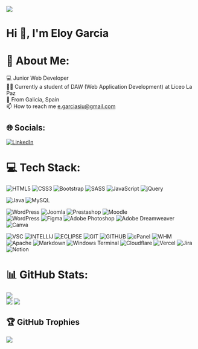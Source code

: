 [![](https://visitcount.itsvg.in/api?id=E7OY&icon=0&color=1)](https://visitcount.itsvg.in)

# Hi 👋, I'm Eloy Garcia
# 💫 About Me:
💻 Junior Web Developer<br>👨‍💻 Currently a student of DAW (Web Application Development) at Liceo La Paz<br>📍 From Galicia, Spain<br>📫 How to reach me e.garciasiu@gmail.com<br>


## 🌐 Socials:
[![LinkedIn](https://img.shields.io/badge/LinkedIn-%230077B5.svg?logo=linkedin&logoColor=white)](https://www.linkedin.com/in/eloy-garcia-martinez-189525208/) 

# 💻 Tech Stack:
![HTML5](https://img.shields.io/badge/html5-%23E34F26.svg?style=for-the-badge&logo=html5&logoColor=white) ![CSS3](https://img.shields.io/badge/css3-%231572B6.svg?style=for-the-badge&logo=css3&logoColor=white) ![Bootstrap](https://img.shields.io/badge/bootstrap-%238511FA.svg?style=for-the-badge&logo=bootstrap&logoColor=white) ![SASS](https://img.shields.io/badge/SASS-hotpink.svg?style=for-the-badge&logo=SASS&logoColor=white) ![JavaScript](https://img.shields.io/badge/javascript-%23323330.svg?style=for-the-badge&logo=javascript&logoColor=%23F7DF1E) ![jQuery](https://img.shields.io/badge/jquery-%230769AD.svg?style=for-the-badge&logo=jquery&logoColor=white) <br/>

![Java](https://img.shields.io/badge/java-%23ED8B00.svg?style=for-the-badge&logo=openjdk&logoColor=white) ![MySQL](https://img.shields.io/badge/mysql-%2300000f.svg?style=for-the-badge&logo=mysql&logoColor=white) 
<br/>

![WordPress](https://img.shields.io/badge/WordPress-%23117AC9.svg?style=for-the-badge&logo=WordPress&logoColor=white) 
![Joomla](https://img.shields.io/badge/joomla-%235091CD.svg?style=for-the-badge&logo=joomla&logoColor=white) 
![Prestashop](https://img.shields.io/badge/prestashop-%238511FA.svg?style=for-the-badge&logo=prestashop&logoColor=white)
![Moodle](https://img.shields.io/badge/moodle-%23E34F26.svg?style=for-the-badge&logo=moodle&logoColor=white)
<br/>
![WordPress](https://img.shields.io/badge/WOOCOMMERCE-%23F21E7E.svg?style=for-the-badge&logo=woocommerce&logoColor=white)
![Figma](https://img.shields.io/badge/figma-%23F21E1E.svg?style=for-the-badge&logo=figma&logoColor=white) 
![Adobe Photoshop](https://img.shields.io/badge/adobe%20photoshop-%2331A8FF.svg?style=for-the-badge&logo=adobe%20photoshop&logoColor=white) 
![Adobe Dreamweaver](https://img.shields.io/badge/Adobe%20Dreamweaver-FF61F6.svg?style=for-the-badge&logo=Adobe%20Dreamweaver&logoColor=white) 
![Canva](https://img.shields.io/badge/Canva-%2300C4CC.svg?style=for-the-badge&logo=Canva&logoColor=white) 
<br/>

![VSC](https://img.shields.io/badge/visualstudiocode-%231572B6.svg?style=for-the-badge&logo=visualstudiocode&logoColor=white)
![INTELLIJ](https://camo.githubusercontent.com/cfa2382735c9a17776093b6271418eacc71476d80aef5d98dc9862109c4c3ab3/68747470733a2f2f696d672e736869656c64732e696f2f62616467652f496e74656c6c696a253230496465612d3030303f6c6f676f3d696e74656c6c696a2d69646561267374796c653d666f722d7468652d6261646765)
![ECLIPSE](https://img.shields.io/badge/eclipse-%23323330.svg?style=for-the-badge&logo=eclipse&logoColor=white)
![GIT](https://img.shields.io/badge/GIT-%23E34F26.svg?style=for-the-badge&logo=GIT&logoColor=white)
![GITHUB](https://img.shields.io/badge/GITHUB-%23323330.svg?style=for-the-badge&logo=github&logoColor=white)
![cPanel](https://img.shields.io/badge/cpanel-%23E34F26.svg?style=for-the-badge&logo=cpanel&logoColor=white)
![WHM](https://img.shields.io/badge/whm-%23E34F26.svg?style=for-the-badge&logo=whm&logoColor=white)
![Apache](https://img.shields.io/badge/apache-%23D42029.svg?style=for-the-badge&logo=apache&logoColor=white) 
![Markdown](https://img.shields.io/badge/markdown-%23000000.svg?style=for-the-badge&logo=markdown&logoColor=white) 
![Windows Terminal](https://img.shields.io/badge/Windows%20Terminal-%234D4D4D.svg?style=for-the-badge&logo=windows-terminal&logoColor=white) 
![Cloudflare](https://img.shields.io/badge/Cloudflare-F38020?style=for-the-badge&logo=Cloudflare&logoColor=white) 
![Vercel](https://img.shields.io/badge/vercel-%23000000.svg?style=for-the-badge&logo=vercel&logoColor=white) 
![Jira](https://img.shields.io/badge/jira-%230A0FFF.svg?style=for-the-badge&logo=jira&logoColor=white) 
![Notion](https://img.shields.io/badge/Notion-%23000000.svg?style=for-the-badge&logo=notion&logoColor=white)


# 📊 GitHub Stats:
![](https://github-readme-streak-stats.herokuapp.com/?user=E7OY&theme=radical&hide_border=false)<br/>
![](https://github-readme-stats.vercel.app/api?username=E7OY&theme=radical&hide_border=false&include_all_commits=true&count_private=false)
![](https://github-readme-stats.vercel.app/api/top-langs/?username=E7OY&theme=radical&hide_border=false&include_all_commits=true&count_private=false&layout=compact)

## 🏆 GitHub Trophies
![](https://github-profile-trophy.vercel.app/?username=E7OY&theme=radical&no-frame=false&no-bg=false&margin-w=4)
